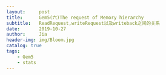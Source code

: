```yaml
---
layout:     post
title:      Gem5(六)The request of Memory hierarchy
subtitle:   ReadRequest,writeRequest以及writeback之间的关系
date:       2019-10-27
author:     Jia
header-img: img/Bloom.jpg
catalog: true
tags:
    - Gem5
    - stats
---
```


